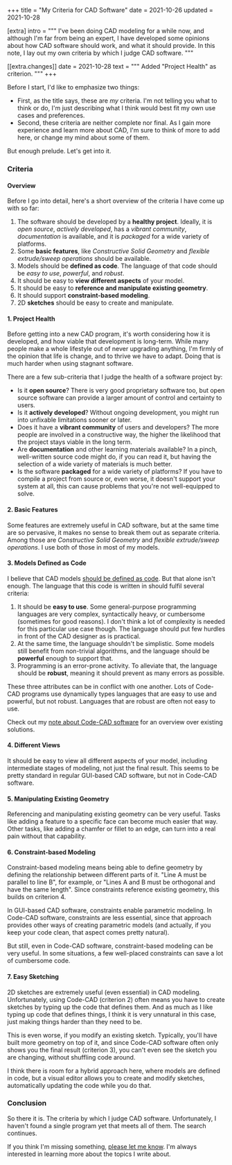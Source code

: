 +++
title   = "My Criteria for CAD Software"
date    = 2021-10-26
updated = 2021-10-28

[extra]
intro = """
I've been doing CAD modeling for a while now, and although I'm far from being an expert, I have developed some opinions about how CAD software should work, and what it should provide. In this note, I lay out my own criteria by which I judge CAD software.
"""

[[extra.changes]]
date = 2021-10-28
text = """
Added "Project Health" as criterion.
"""
+++

Before I start, I'd like to emphasize two things:

- First, as the title says, these are *my* criteria. I'm not telling you what to think or do, I'm just describing what I think would best fit my own use cases and preferences.
- Second, these criteria are neither complete nor final. As I gain more experience and learn more about CAD, I'm sure to think of more to add here, or change my mind about some of them.

But enough prelude. Let's get into it.


### Criteria

#### Overview

Before I go into detail, here's a short overview of the criteria I have come up with so far:

1. The software should be developed by a **healthy project**. Ideally, it is *open source*, *actively developed*, has a *vibrant community*, *documentation* is available, and it is *packaged* for a wide variety of platforms.
1. Some **basic features**, like *Constructive Solid Geometry* and *flexible extrude/sweep operations* should be available.
1. Models should be **defined as code**. The language of that code should be *easy to use*, *powerful*, and *robust*.
1. It should be easy to **view different aspects** of your model.
1. It should be easy to **reference and manipulate existing geometry**.
1. It should support **constraint-based modeling**.
1. 2D **sketches** should be easy to create and manipulate.


#### 1. Project Health

Before getting into a new CAD program, it's worth considering how it is developed, and how viable that development is long-term. While many people make a whole lifestyle out of never upgrading anything, I'm firmly of the opinion that life is change, and to thrive we have to adapt. Doing that is much harder when using stagnant software.

There are a few sub-criteria that I judge the health of a software project by:

- Is it **open source**? There is very good proprietary software too, but open source software can provide a larger amount of control and certainty to users.
- Is it **actively developed**? Without ongoing development, you might run into unfixable limitations sooner or later.
- Does it have a **vibrant community** of users and developers? The more people are involved in a constructive way, the higher the likelihood that the project stays viable in the long term.
- Are **documentation** and other learning materials available? In a pinch, well-written source code might do, if you can read it, but having the selection of a wide variety of materials is much better.
- Is the software **packaged** for a wide variety of platforms? If you have to compile a project from source or, even worse, it doesn't support your system at all, this can cause problems that you're not well-equipped to solve.


#### 2. Basic Features

Some features are extremely useful in CAD software, but at the same time are so pervasive, it makes no sense to break them out as separate criteria. Among those are *Constructive Solid Geometry* and *flexible extrude/sweep operations*. I use both of those in most of my models.


#### 3. Models Defined as Code

I believe that CAD models [should be defined as code](/notes/code-cad-advantages). But that alone isn't enough. The language that this code is written in should fulfil several criteria:

1. It should be **easy to use**. Some general-purpose programming languages are very complex, syntactically heavy, or cumbersome (sometimes for good reasons). I don't think a lot of complexity is needed for this particular use case though. The language should put few hurdles in front of the CAD designer as is practical.
1. At the same time, the language shouldn't be simplistic. Some models still benefit from non-trivial algorithms, and the language should be **powerful** enough to support that.
1. Programming is an error-prone activity. To alleviate that, the language should be **robust**, meaning it should prevent as many errors as possible. 

These three attributes can be in conflict with one another. Lots of Code-CAD programs use dynamically types languages that are easy to use and powerful, but not robust. Languages that are robust are often not easy to use.

Check out my [note about Code-CAD software](/notes/programmatic-cad) for an overview over existing solutions.

#### 4. Different Views

It should be easy to view all different aspects of your model, including intermediate stages of modeling, not just the final result. This seems to be pretty standard in regular GUI-based CAD software, but not in Code-CAD software.

#### 5. Manipulating Existing Geometry

Referencing and manipulating existing geometry can be very useful. Tasks like adding a feature to a specific face can become much easier that way. Other tasks, like adding a chamfer or fillet to an edge, can turn into a real pain without that capability.

#### 6. Constraint-based Modeling

Constraint-based modeling means being able to define geometry by defining the relationship between different parts of it. "Line A must be parallel to line B", for example, or "Lines A and B must be orthogonal and have the same length". Since constraints reference existing geometry, this builds on criterion 4.

In GUI-based CAD software, constraints enable parametric modeling. In Code-CAD software, constraints are less essential, since that approach provides other ways of creating parametric models (and actually, if you keep your code clean, that aspect comes pretty natural).

But still, even in Code-CAD software, constraint-based modeling can be very useful. In some situations, a few well-placed constraints can save a lot of cumbersome code.

#### 7. Easy Sketching

2D sketches are extremely useful (even essential) in CAD modeling. Unfortunately, using Code-CAD (criterion 2) often means you have to create sketches by typing up the code that defines them. And as much as I like typing up code that defines things, I think it is very unnatural in this case, just making things harder than they need to be.

This is even worse, if you modify an existing sketch. Typically, you'll have built more geometry on top of it, and since Code-CAD software often only shows you the final result (criterion 3), you can't even see the sketch you are changing, without shuffling code around.

I think there is room for a hybrid approach here, where models are defined in code, but a visual editor allows you to create and modify sketches, automatically updating the code while you do that.


### Conclusion

So there it is. The criteria by which I judge CAD software. Unfortunately, I haven't found a single program yet that meets all of them. The search continues.

If you think I'm missing something, [please let me know](/contact). I'm always interested in learning more about the topics I write about.
